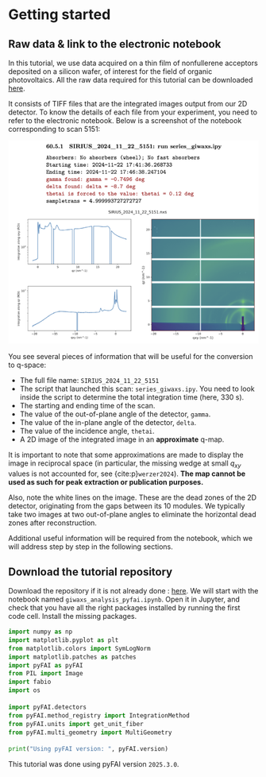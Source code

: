 # Getting started

## Raw data & link to the electronic notebook

In this tutorial, we use data acquired on a thin film of nonfullerene acceptors deposited on a silicon wafer, of interest for the field of organic photovoltaics. All the raw data required for this tutorial can be downloaded [here](../../../_static/giwaxs/raw_data.zip).

It consists of TIFF files that are the integrated images output from our 2D detector. To know the details of each file from your experiment, you need to refer to the electronic notebook. Below is a screenshot of the notebook corresponding to scan 5151:

![](images/getting-started-notebook.png)

You see several pieces of information that will be useful for the conversion to q-space:
- The full file name: `SIRIUS_2024_11_22_5151`
- The script that launched this scan: `series_giwaxs.ipy`. You need to look inside the script to determine the total integration time (here, 330 s).
- The starting and ending time of the scan.
- The value of the out-of-plane angle of the detector, `gamma`.
- The value of the in-plane angle of the detector, `delta`.
- The value of the incidence angle, `thetai`.
- A 2D image of the integrated image in an **approximate** q-map.

It is important to note that some approximations are made to display the image in reciprocal space (in particular, the missing wedge at small $q_{xy}$ values is not accounted for, see {cite:p}`werzer2024`). **The map cannot be used as such for peak extraction or publication purposes.**

Also, note the white lines on the image. These are the dead zones of the 2D detector, originating from the gaps between its 10 modules. We typically take two images at two out-of-plane angles to eliminate the horizontal dead zones after reconstruction.

Additional useful information will be required from the notebook, which we will address step by step in the following sections.

## Download the tutorial repository

Download the repository if it is not already done : [here](https://gitlab.synchrotron-soleil.fr/sirius-beamline/notebooks/tutorial_giwaxs_pyfai). We will start with the notebook named `giwaxs_analysis_pyfai.ipynb`. Open it in Jupyter, and check that you have all the right packages installed by running the first code cell. Install the missing packages.

```python
import numpy as np
import matplotlib.pyplot as plt
from matplotlib.colors import SymLogNorm
import matplotlib.patches as patches
import pyFAI as pyFAI
from PIL import Image
import fabio
import os

import pyFAI.detectors
from pyFAI.method_registry import IntegrationMethod
from pyFAI.units import get_unit_fiber
from pyFAI.multi_geometry import MultiGeometry

print("Using pyFAI version: ", pyFAI.version)
```

This tutorial was done using pyFAI version ```2025.3.0```.
